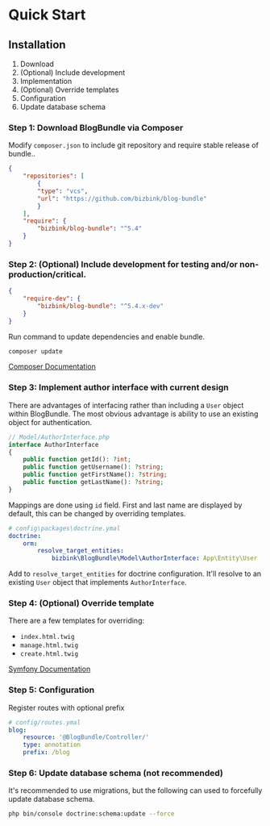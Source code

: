 Quick Start
===========

Installation
------------

1. Download
2. (Optional) Include development
3. Implementation
4. (Optional) Override templates
5. Configuration
6. Update database schema

### Step 1: Download BlogBundle via Composer

Modify `composer.json` to include git repository and require stable release of bundle..

```json
{
    "repositories": [
        {
        "type": "vcs",
        "url": "https://github.com/bizbink/blog-bundle"
        }
    ],
    "require": {
        "bizbink/blog-bundle": "^5.4"
    }
}
```

### Step 2: (Optional) Include development for testing and/or non-production/critical.

```json
{
    "require-dev": {
        "bizbink/blog-bundle": "^5.4.x-dev"
    }
}
```

Run command to update dependencies and enable bundle.

```bash
composer update
```

[Composer Documentation](https://getcomposer.org/doc/05-repositories.md#vcs)

### Step 3: Implement author interface with current design

There are advantages of interfacing rather than including a `User` object within BlogBundle. The most obvious advantage is ability to use an existing object for authentication.

```php
// Model/AuthorInterface.php
interface AuthorInterface
{
    public function getId(): ?int;
    public function getUsername(): ?string;
    public function getFirstName(): ?string;
    public function getLastName(): ?string;
}
```

Mappings are done using `id` field. First and last name are displayed by default, this can be changed by overriding templates.

```yaml
# config\packages\doctrine.ymal
doctrine:
    orm:
        resolve_target_entities:
            bizbink\BlogBundle\Model\AuthorInterface: App\Entity\User
```

Add to `resolve_target_entities` for doctrine configuration. It'll resolve to an existing `User` object that implements `AuthorInterface`.

### Step 4: (Optional) Override template

There are a few templates for overriding:

- `index.html.twig`
- `manage.html.twig`
- `create.html.twig`

[Symfony Documentation](https://symfony.com/doc/5.4/templating/overriding.html)

### Step 5: Configuration

Register routes with optional prefix
```yaml
# config/routes.ymal
blog:
    resource: '@BlogBundle/Controller/'
    type: annotation
    prefix: /blog
```

### Step 6: Update database schema (not recommended)

It's recommended to use migrations, but the following can used to forcefully update database schema.

```bash
php bin/console doctrine:schema:update --force
```